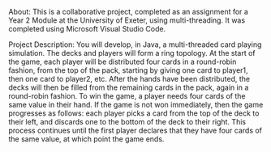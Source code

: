 About:
This is a collaborative project, completed as an assignment for a Year 2 Module at the University of Exeter, using multi-threading. It was completed using Microsoft Visual Studio Code.

Project Description:
You will develop, in Java, a multi-threaded card playing simulation. The decks and players will form a ring topology. At the start of the game, each player will be distributed four cards in a round-robin fashion, from the top of the pack, starting by giving one card to player1, then one card to player2, etc. After the hands have been distributed, the decks will then be filled from the remaining cards in the pack, again in a round-robin fashion. To win the game, a player needs four cards of the same value in their hand. If the game is not won immediately, then the game progresses as follows: each player picks a card from the top of the deck to their left, and discards one to the bottom of the deck to their right. This process continues until the first player declares that they have four cards of the same value, at which point the game ends.
